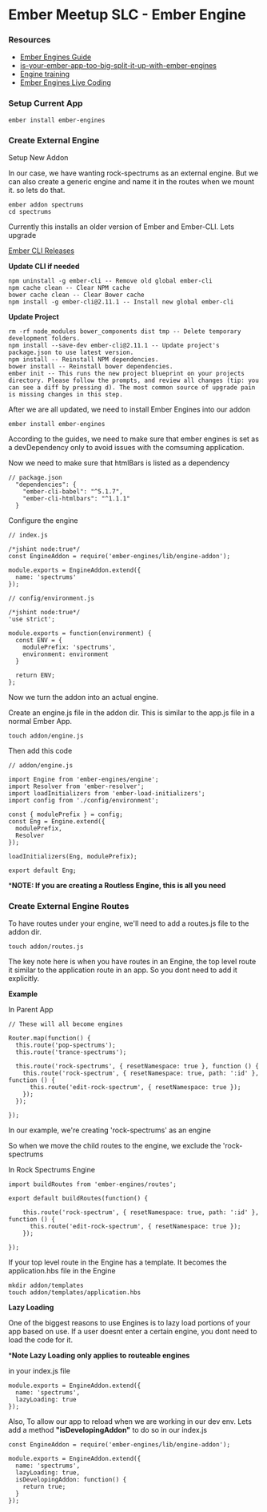 # Ember Meetup SLC - Ember Engine




### Resources

* [Ember Engines Guide](http://www.ember-engines.com/guide/creating-an-engine)
* [is-your-ember-app-too-big-split-it-up-with-ember-engines](https://www.bignerdranch.com/blog/is-your-ember-app-too-big-split-it-up-with-ember-engines/)
* [Engine training](https://github.com/trentmwillis/engine-training)
* [Ember Engines Live Coding](https://www.youtube.com/watch?v=JsbtTk-rMRU)

### Setup Current App

```
ember install ember-engines

```


### Create External Engine

Setup New Addon

In our case, we have wanting rock-spectrums as an external engine. But we can also create a generic engine and name it in the routes when we mount it. so lets do that.

```
ember addon spectrums
cd spectrums

```

Currently this installs an older version of Ember and Ember-CLI. Lets upgrade

[Ember CLI Releases](https://github.com/ember-cli/ember-cli/releases)


**Update CLI if needed**

```
npm uninstall -g ember-cli -- Remove old global ember-cli
npm cache clean -- Clear NPM cache
bower cache clean -- Clear Bower cache
npm install -g ember-cli@2.11.1 -- Install new global ember-cli
```
**Update Project**

```
rm -rf node_modules bower_components dist tmp -- Delete temporary development folders.
npm install --save-dev ember-cli@2.11.1 -- Update project's package.json to use latest version.
npm install -- Reinstall NPM dependencies.
bower install -- Reinstall bower dependencies.
ember init -- This runs the new project blueprint on your projects directory. Please follow the prompts, and review all changes (tip: you can see a diff by pressing d). The most common source of upgrade pain is missing changes in this step.
```

After we are all updated, we need to install Ember Engines into our addon

```
ember install ember-engines
```

According to the guides, we need to make sure that ember engines is set as a devDependency only to avoid issues with the comsuming application.

Now we need to make sure that htmlBars is listed as a dependency

```
// package.json
  "dependencies": {
    "ember-cli-babel": "^5.1.7",
    "ember-cli-htmlbars": "^1.1.1"
  }
```

Configure the engine

```
// index.js

/*jshint node:true*/
const EngineAddon = require('ember-engines/lib/engine-addon');

module.exports = EngineAddon.extend({
  name: 'spectrums'
});
```

```
// config/environment.js

/*jshint node:true*/
'use strict';

module.exports = function(environment) {
  const ENV = {
    modulePrefix: 'spectrums',
    environment: environment
  }

  return ENV;
};
```

Now we turn the addon into an actual engine.

Create an engine.js file in the addon dir. This is similar to the app.js file in a normal Ember App.

```
touch addon/engine.js
```

Then add this code

```
// addon/engine.js

import Engine from 'ember-engines/engine';
import Resolver from 'ember-resolver';
import loadInitializers from 'ember-load-initializers';
import config from './config/environment';

const { modulePrefix } = config;
const Eng = Engine.extend({
  modulePrefix,
  Resolver
});

loadInitializers(Eng, modulePrefix);

export default Eng;
```

***NOTE: If you are creating a Routless Engine, this is all you need**

### Create External Engine Routes

To have routes under your engine, we'll need to add a routes.js file to the addon dir.

```
touch addon/routes.js
```


The key note here is when you have routes in an Engine, the top level route it similar to the application route in an app. So you dont need to add it explicitly.

**Example**

In Parent App

```
// These will all become engines

Router.map(function() {
  this.route('pop-spectrums');
  this.route('trance-spectrums');

  this.route('rock-spectrums', { resetNamespace: true }, function () {
    this.route('rock-spectrum', { resetNamespace: true, path: ':id' }, function () {
      this.route('edit-rock-spectrum', { resetNamespace: true });
    });
  });

});
```
In our example, we're creating 'rock-spectrums' as an engine

So when we move the child routes to the engine, we exclude the 'rock-spectrums

In Rock Spectrums Engine

```
import buildRoutes from 'ember-engines/routes';

export default buildRoutes(function() {

	this.route('rock-spectrum', { resetNamespace: true, path: ':id' }, function () {
      this.route('edit-rock-spectrum', { resetNamespace: true });
    });

});
```
If your top level route in the Engine has a template. It becomes the application.hbs file in the Engine

```
mkdir addon/templates
touch addon/templates/application.hbs
```

**Lazy Loading**

One of the biggest reasons to use Engines is to lazy load portions of your app based on use. If a user doesnt enter a certain engine, you dont need to load the code for it.

***Note Lazy Loading only applies to routeable engines**

in your index.js file

```
module.exports = EngineAddon.extend({
  name: 'spectrums',
  lazyLoading: true
});
```
Also, To allow our app to reload when we are working in our dev env. Lets add a method **"isDevelopingAddon"** to do so in our index.js

```
const EngineAddon = require('ember-engines/lib/engine-addon');

module.exports = EngineAddon.extend({
  name: 'spectrums',
  lazyLoading: true,
  isDevelopingAddon: function() {
    return true;
  }
});
```
